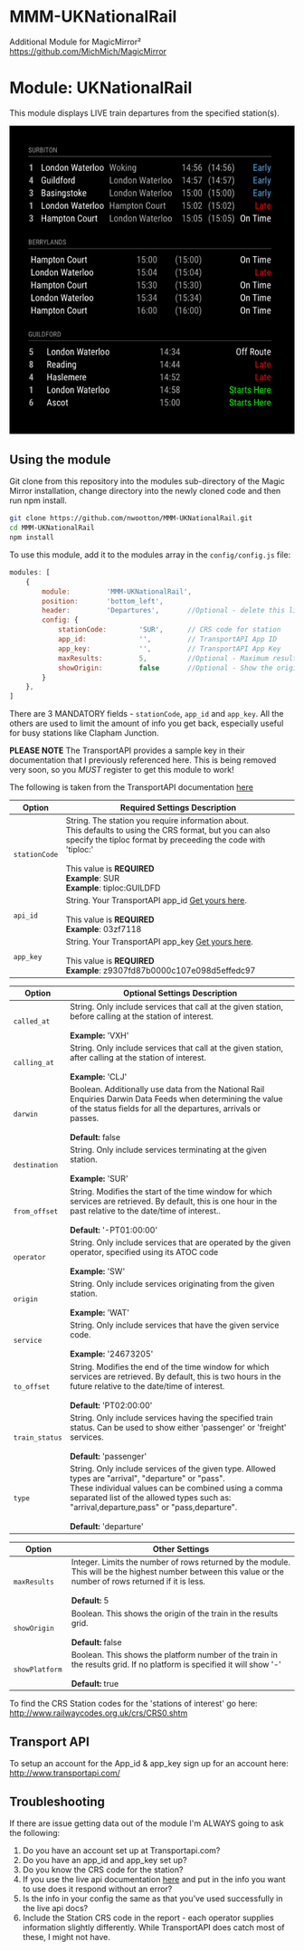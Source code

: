 # MMM-UKNationalRail
Additional Module for MagicMirror²  https://github.com/MichMich/MagicMirror

# Module: UKNationalRail
This module displays LIVE train departures from the specified station(s).

![](./images/Current_version.png)
## Using the module

Git clone from this repository into the modules sub-directory of the Magic Mirror installation, change directory into the newly cloned code and then run npm install.

```bash
git clone https://github.com/nwootton/MMM-UKNationalRail.git
cd MMM-UKNationalRail
npm install
```
To use this module, add it to the modules array in the `config/config.js` file:

```javascript
modules: [
    {
		module: 		'MMM-UKNationalRail',
		position: 		'bottom_left',
		header:			'Departures',		//Optional - delete this line to turn OFF the header completely
		config: {
			stationCode: 		'SUR', 		// CRS code for station
			app_id: 			'', 		// TransportAPI App ID
			app_key: 			'', 		// TransportAPI App Key
			maxResults: 		5,  		//Optional - Maximum results to display.
			showOrigin: 		false   	//Optional - Show the origin of the train in the table
		}
	},
]
```
There are 3 MANDATORY fields - `stationCode`, `app_id` and `app_key`. All the others are used to limit the amount of info you get back, especially useful for busy stations like Clapham Junction.

**PLEASE NOTE** The TransportAPI provides a sample key in their documentation that I previously referenced here. This is being removed very soon, so you *MUST* register to get this module to work!

The following is taken from the TransportAPI documentation [here](https://developer.transportapi.com/docs?raml=https://transportapi.com/v3/raml/transportapi.raml##uk_train_station_station_code_live_json)

|Option|Required Settings Description|
|---|---|
|`stationCode`|String. The station you require information about. <br />This defaults to using the CRS format, but you can also specify the tiploc format by preceeding the code with 'tiploc:'<br><br>This value is **REQUIRED** <br/>**Example**: SUR <br /> **Example**: tiploc:GUILDFD <br/>|
|`api_id`|String. Your TransportAPI app_id [Get yours here](https://developer.transportapi.com/signup).<br><br>This value is **REQUIRED**  <br/>**Example**: 03zf7118 <br />|
|`app_key`|String. Your TransportAPI app_key [Get yours here](https://developer.transportapi.com/signup).<br><br>This value is **REQUIRED** <br/>**Example**: z9307fd87b0000c107e098d5effedc97 <br />|

|Option|Optional Settings Description|
|---|---|
|`called_at`|String. Only include services that call at the given station, before calling at the station of interest.<br><br>**Example:** 'VXH'|
|`calling_at`|String. Only include services that call at the given station, after calling at the station of interest.<br><br>**Example:** 'CLJ'|
|`darwin`|Boolean. Additionally use data from the National Rail Enquiries Darwin Data Feeds when determining the value of the status fields for all the departures, arrivals or passes.<br><br>**Default:** false|
|`destination`|String. Only include services terminating at the given station.<br><br>**Example:** 'SUR'|
|`from_offset`|String. Modifies the start of the time window for which services are retrieved. By default, this is one hour in the past relative to the date/time of interest..<br><br>**Default:** '-PT01:00:00'|
|`operator`|String. Only include services that are operated by the given operator, specified using its ATOC code<br><br>**Example:** 'SW'|
|`origin`|String. Only include services originating from the given station.<br><br>**Example:** 'WAT'|
|`service`|String. Only include services that have the given service code.<br><br>**Example:** '24673205'|
|`to_offset`|String. Modifies the end of the time window for which services are retrieved. By default, this is two hours in the future relative to the date/time of interest.<br><br>**Default:** 'PT02:00:00'|
|`train_status`|String. Only include services having the specified train status. Can be used to show either 'passenger' or 'freight' services.<br><br>**Default:** 'passenger'|
|`type`|String. Only include services of the given type. Allowed types are "arrival", "departure" or "pass". <br />These individual values can be combined using a comma separated list of the allowed types such as: <br />"arrival,departure,pass" or "pass,departure".<br><br>**Default:** 'departure'|

|Option|Other Settings|
|---|---|
|`maxResults `|Integer. Limits the number of rows returned by the module. This will be the highest number between this value or the number of rows returned if it is less.<br><br>**Default:** 5|
|`showOrigin `|Boolean. This shows the origin of the train in the results grid.<br><br>**Default:** false|
|`showPlatform `|Boolean. This shows the platform number of the train in the results grid. If no platform is specified it will show '-'<br><br>**Default:** true|


To find the CRS Station codes for the 'stations of interest' go here: http://www.railwaycodes.org.uk/crs/CRS0.shtm

## Transport API

To setup an account for the App_id & app_key sign up for an account here: http://www.transportapi.com/

## Troubleshooting

If there are issue getting data out of the module I'm ALWAYS going to ask the following:

1. Do you have an account set up at Transportapi.com?
2. Do you have an app_id and app_key set up?
3. Do you know the CRS code for the station?
4. If you use the live api documentation [here](https://developer.transportapi.com/docs?raml=https://transportapi.com/v3/raml/transportapi.raml##uk_train_station_station_code_live_json) and put in the info you want to use does it respond without an error?
5. Is the info in your config the same as that you’ve used successfully in the live api docs?
6. Include the Station CRS code in the report - each operator supplies information slightly differently. While TransportAPI does catch most of these, I might not have.

